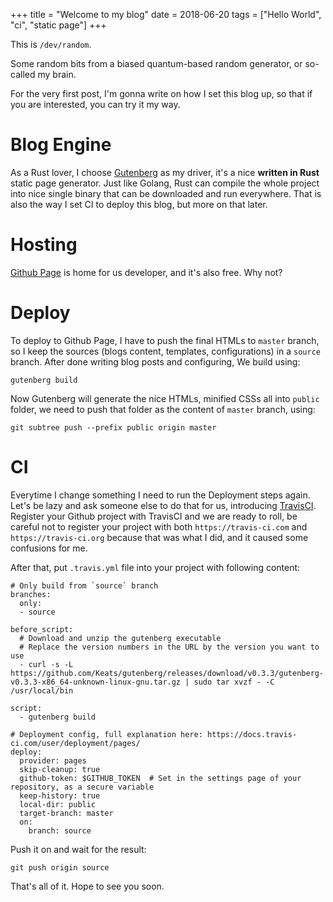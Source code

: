 +++
title = "Welcome to my blog"
date = 2018-06-20
tags = ["Hello World", "ci", "static page"]
+++

This is `/dev/random`.

Some random bits from a biased quantum-based random generator, or so-called my brain.

For the very first post, I'm gonna write on how I set this blog up, so that if you
are interested, you can try it my way.
<!-- more -->

# Blog Engine

As a Rust lover, I choose [Gutenberg](https://www.getgutenberg.io/) as my driver, it's
a nice **written in Rust** static page generator. Just like Golang, Rust can compile
the whole project into nice single binary that can be downloaded and run everywhere.
That is also the way I set CI to deploy this blog, but more on that later.

# Hosting

[Github Page](https://pages.github.com) is home for us developer, and it's also free. Why not?

# Deploy

To deploy to Github Page, I have to push the final HTMLs to `master` branch,
so I keep the sources (blogs content, templates, configurations) in a `source` branch.
After done writing blog posts and configuring, We build using:
```
gutenberg build
```
Now Gutenberg will generate the nice HTMLs, minified CSSs all into `public` folder, we need to push
that folder as the content of `master` branch, using:
```
git subtree push --prefix public origin master
```

# CI

Everytime I change something I need to run the Deployment steps again. 
Let's be lazy and ask someone else to do that for us, introducing 
[TravisCI](https://travis-ci.com).  
Register your Github project with TravisCI and we are ready to roll, be careful not to register
your project with both `https://travis-ci.com` and `https://travis-ci.org` because that was
what I did, and it caused some confusions for me.

After that, put `.travis.yml` file into your project with following content:
```
# Only build from `source` branch
branches:
  only:
  - source

before_script:
  # Download and unzip the gutenberg executable
  # Replace the version numbers in the URL by the version you want to use
  - curl -s -L https://github.com/Keats/gutenberg/releases/download/v0.3.3/gutenberg-v0.3.3-x86_64-unknown-linux-gnu.tar.gz | sudo tar xvzf - -C /usr/local/bin

script:
  - gutenberg build

# Deployment config, full explanation here: https://docs.travis-ci.com/user/deployment/pages/
deploy:
  provider: pages
  skip-cleanup: true
  github-token: $GITHUB_TOKEN  # Set in the settings page of your repository, as a secure variable
  keep-history: true
  local-dir: public
  target-branch: master
  on:
    branch: source
```

Push it on and wait for the result:
```
git push origin source
```

That's all of it. Hope to see you soon.
